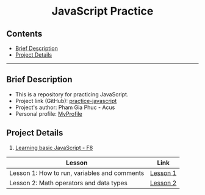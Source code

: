 <h1 align="center">JavaScript Practice</h1>

## Contents
- [Brief Description](#brief-description)
- [Project Details](#project-details)

---
## Brief Description
- This is a repository for practicing JavaScript.
- Project link (GitHub): [practice-javascript](https://github.com/phamgiaphuc/practice-javascript)
- Project's author: Pham Gia Phuc - Acus
- Personal profile: [MyProfile](https://github.com/phamgiaphuc)

## Project Details
1. [Learning basic JavaScript - F8](./basic-javascript-f8/)

| Lesson | Link |
|--------|------|
| Lesson 1: How to run, variables and comments | [Lesson 1](./basic-javascript-f8/lesson-1/README.md) |
| Lesson 2: Math operators and data types | [Lesson 2](./basic-javascript-f8/lesson-2/README.md) |
